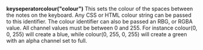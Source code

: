 <a name="keyseperatorcolour"></a>
**keyseperatorcolour("colour")** This sets the colour of the spaces between the notes on the keyboard. Any CSS or HTML colour string can be passed to this identifier. The colour identifier can also be passed an RBG, or RGBA value. All channel values must be between 0 and 255. For instance colour(0, 0, 255) will create a blue, while colour(0, 255, 0, 255) will create a green with an alpha channel set to full.  

<!--UPDATE WIDGET_IN_CSOUND
    SIdent sprintf "keyseperatorcolour(%d, %d, %d) ", rnd(255), rnd(255), rnd(255)
    SIdentifier strcat SIdentifier, SIdent
-->